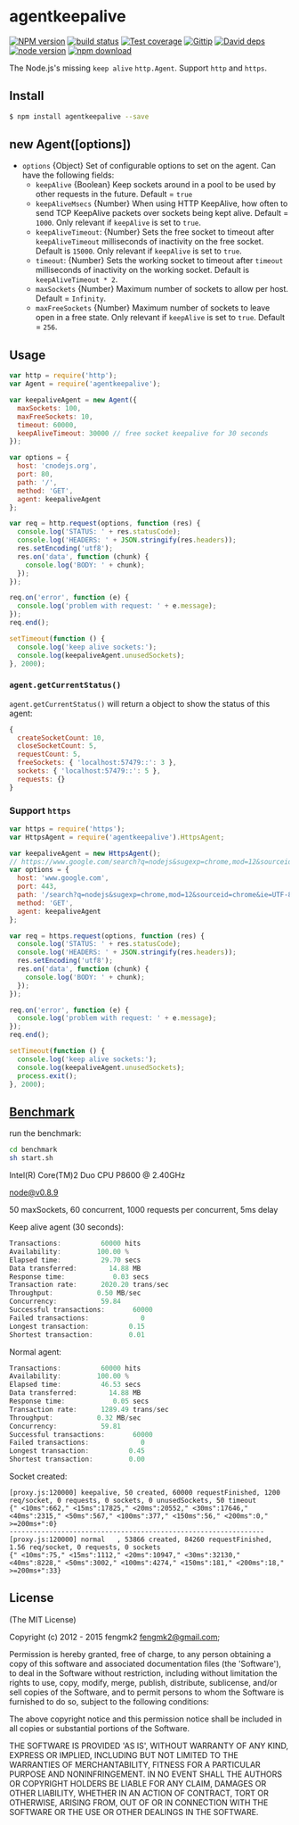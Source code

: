 # agentkeepalive

[![NPM version][npm-image]][npm-url]
[![build status][travis-image]][travis-url]
[![Test coverage][coveralls-image]][coveralls-url]
[![Gittip][gittip-image]][gittip-url]
[![David deps][david-image]][david-url]
[![node version][node-image]][node-url]
[![npm download][download-image]][download-url]

[npm-image]: https://img.shields.io/npm/v/agentkeepalive.svg?style=flat
[npm-url]: https://npmjs.org/package/agentkeepalive
[travis-image]: https://img.shields.io/travis/node-modules/agentkeepalive.svg?style=flat
[travis-url]: https://travis-ci.org/node-modules/agentkeepalive
[coveralls-image]: https://img.shields.io/coveralls/node-modules/agentkeepalive.svg?style=flat
[coveralls-url]: https://coveralls.io/r/node-modules/agentkeepalive?branch=master
[gittip-image]: https://img.shields.io/gittip/fengmk2.svg?style=flat
[gittip-url]: https://www.gittip.com/fengmk2/
[david-image]: https://img.shields.io/david/node-modules/agentkeepalive.svg?style=flat
[david-url]: https://david-dm.org/node-modules/agentkeepalive
[node-image]: https://img.shields.io/badge/node.js-%3E=_0.11-green.svg?style=flat-square
[node-url]: http://nodejs.org/download/
[download-image]: https://img.shields.io/npm/dm/agentkeepalive.svg?style=flat-square
[download-url]: https://npmjs.org/package/agentkeepalive

The Node.js's missing `keep alive` `http.Agent`. Support `http` and `https`.

## Install

```bash
$ npm install agentkeepalive --save
```

## new Agent([options])

* `options` {Object} Set of configurable options to set on the agent.
  Can have the following fields:
  * `keepAlive` {Boolean} Keep sockets around in a pool to be used by
    other requests in the future. Default = `true`
  * `keepAliveMsecs` {Number} When using HTTP KeepAlive, how often
    to send TCP KeepAlive packets over sockets being kept alive.
    Default = `1000`.  Only relevant if `keepAlive` is set to `true`.
  * `keepAliveTimeout`: {Number} Sets the free socket to timeout
    after `keepAliveTimeout` milliseconds of inactivity on the free socket.
    Default is `15000`.
    Only relevant if `keepAlive` is set to `true`.
  * `timeout`: {Number} Sets the working socket to timeout
    after `timeout` milliseconds of inactivity on the working socket.
    Default is `keepAliveTimeout * 2`.
  * `maxSockets` {Number} Maximum number of sockets to allow per
    host. Default = `Infinity`.
  * `maxFreeSockets` {Number} Maximum number of sockets to leave open
    in a free state. Only relevant if `keepAlive` is set to `true`.
    Default = `256`.

## Usage

```js
var http = require('http');
var Agent = require('agentkeepalive');

var keepaliveAgent = new Agent({
  maxSockets: 100,
  maxFreeSockets: 10,
  timeout: 60000,
  keepAliveTimeout: 30000 // free socket keepalive for 30 seconds
});

var options = {
  host: 'cnodejs.org',
  port: 80,
  path: '/',
  method: 'GET',
  agent: keepaliveAgent
};

var req = http.request(options, function (res) {
  console.log('STATUS: ' + res.statusCode);
  console.log('HEADERS: ' + JSON.stringify(res.headers));
  res.setEncoding('utf8');
  res.on('data', function (chunk) {
    console.log('BODY: ' + chunk);
  });
});

req.on('error', function (e) {
  console.log('problem with request: ' + e.message);
});
req.end();

setTimeout(function () {
  console.log('keep alive sockets:');
  console.log(keepaliveAgent.unusedSockets);
}, 2000);

```

### `agent.getCurrentStatus()`

`agent.getCurrentStatus()` will return a object to show the status of this agent:

```js
{
  createSocketCount: 10,
  closeSocketCount: 5,
  requestCount: 5,
  freeSockets: { 'localhost:57479::': 3 },
  sockets: { 'localhost:57479::': 5 },
  requests: {}
}
```

### Support `https`

```js
var https = require('https');
var HttpsAgent = require('agentkeepalive').HttpsAgent;

var keepaliveAgent = new HttpsAgent();
// https://www.google.com/search?q=nodejs&sugexp=chrome,mod=12&sourceid=chrome&ie=UTF-8
var options = {
  host: 'www.google.com',
  port: 443,
  path: '/search?q=nodejs&sugexp=chrome,mod=12&sourceid=chrome&ie=UTF-8',
  method: 'GET',
  agent: keepaliveAgent
};

var req = https.request(options, function (res) {
  console.log('STATUS: ' + res.statusCode);
  console.log('HEADERS: ' + JSON.stringify(res.headers));
  res.setEncoding('utf8');
  res.on('data', function (chunk) {
    console.log('BODY: ' + chunk);
  });
});

req.on('error', function (e) {
  console.log('problem with request: ' + e.message);
});
req.end();

setTimeout(function () {
  console.log('keep alive sockets:');
  console.log(keepaliveAgent.unusedSockets);
  process.exit();
}, 2000);
```

## [Benchmark](https://github.com/node-modules/agentkeepalive/tree/master/benchmark)

run the benchmark:

```bash
cd benchmark
sh start.sh
```

Intel(R) Core(TM)2 Duo CPU     P8600  @ 2.40GHz

node@v0.8.9

50 maxSockets, 60 concurrent, 1000 requests per concurrent, 5ms delay

Keep alive agent (30 seconds):

```js
Transactions:          60000 hits
Availability:         100.00 %
Elapsed time:          29.70 secs
Data transferred:        14.88 MB
Response time:            0.03 secs
Transaction rate:      2020.20 trans/sec
Throughput:           0.50 MB/sec
Concurrency:           59.84
Successful transactions:       60000
Failed transactions:             0
Longest transaction:          0.15
Shortest transaction:         0.01
```

Normal agent:

```js
Transactions:          60000 hits
Availability:         100.00 %
Elapsed time:          46.53 secs
Data transferred:        14.88 MB
Response time:            0.05 secs
Transaction rate:      1289.49 trans/sec
Throughput:           0.32 MB/sec
Concurrency:           59.81
Successful transactions:       60000
Failed transactions:             0
Longest transaction:          0.45
Shortest transaction:         0.00
```

Socket created:

```
[proxy.js:120000] keepalive, 50 created, 60000 requestFinished, 1200 req/socket, 0 requests, 0 sockets, 0 unusedSockets, 50 timeout
{" <10ms":662," <15ms":17825," <20ms":20552," <30ms":17646," <40ms":2315," <50ms":567," <100ms":377," <150ms":56," <200ms":0," >=200ms+":0}
----------------------------------------------------------------
[proxy.js:120000] normal   , 53866 created, 84260 requestFinished, 1.56 req/socket, 0 requests, 0 sockets
{" <10ms":75," <15ms":1112," <20ms":10947," <30ms":32130," <40ms":8228," <50ms":3002," <100ms":4274," <150ms":181," <200ms":18," >=200ms+":33}
```

## License

(The MIT License)

Copyright (c) 2012 - 2015 fengmk2 <fengmk2@gmail.com>;

Permission is hereby granted, free of charge, to any person obtaining
a copy of this software and associated documentation files (the
'Software'), to deal in the Software without restriction, including
without limitation the rights to use, copy, modify, merge, publish,
distribute, sublicense, and/or sell copies of the Software, and to
permit persons to whom the Software is furnished to do so, subject to
the following conditions:

The above copyright notice and this permission notice shall be
included in all copies or substantial portions of the Software.

THE SOFTWARE IS PROVIDED 'AS IS', WITHOUT WARRANTY OF ANY KIND,
EXPRESS OR IMPLIED, INCLUDING BUT NOT LIMITED TO THE WARRANTIES OF
MERCHANTABILITY, FITNESS FOR A PARTICULAR PURPOSE AND NONINFRINGEMENT.
IN NO EVENT SHALL THE AUTHORS OR COPYRIGHT HOLDERS BE LIABLE FOR ANY
CLAIM, DAMAGES OR OTHER LIABILITY, WHETHER IN AN ACTION OF CONTRACT,
TORT OR OTHERWISE, ARISING FROM, OUT OF OR IN CONNECTION WITH THE
SOFTWARE OR THE USE OR OTHER DEALINGS IN THE SOFTWARE.
